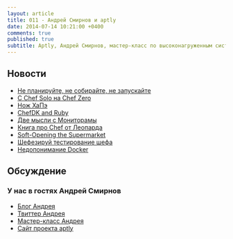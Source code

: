 ```yaml
---
layout: article
title: 011 - Андрей Смирнов и aptly
date: 2014-07-14 10:21:00 +0400
comments: true
published: true
subtitle: Aptly, Андрей Смирнов, мастер-класс по высоконагруженным системам и смерть шеф-соло
---
```


## Новости

* [Не планируйте, не собирайте, не запускайте](http://www.getchef.com/blog/2014/04/29/plan-build-run-please-dont/)
* [С Chef Solo на Chef Zero](http://www.getchef.com/blog/2014/06/24/from-solo-to-zero-migrating-to-chef-client-local-mode/)
* [Нож ХаПэ](http://www.getchef.com/blog/2014/05/29/announcing-chef-support-for-hp-helion/)
* [ChefDK and Ruby](http://jtimberman.housepub.org/blog/2014/04/30/chefdk-and-ruby/)
* [Две мысли с Мониторамы](http://fractio.nl/2014/05/10/rethinking-monitoring/)
* [Книга про Chef от Леопарда](http://chef.leopard.in.ua/)
* [Soft-Opening the Supermarket](http://www.getchef.com/blog/2014/06/17/soft-opening-the-supermarket/)
* [Шефезируй тестирование
  шефа](http://erichelgeson.github.io/blog/2014/05/10/automating-your-automation-federated-jenkins-with-chef/)
* [Недопонимание Docker](https://devopsu.com/blog/docker-misconceptions/)

## Обсуждение

### У нас в гостях Андрей Смирнов

* [Блог Андрея](http://smira.ru/)
* [Твиттер Андрея](https://twitter.com/smira)
* [Мастер-класс Андрея](smira.highload.ru)
* [Сайт проекта aptly](aptly.info)
